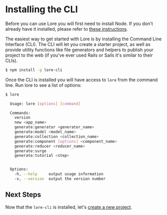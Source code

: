 # Installing the CLI

Before you can use Lore you will first need to install Node.  If you don't already have it installed, please refer to 
[these instructions](../installing-node/).

The easiest way to get started with Lore is by installing the Command Line Interface (CLI). The CLI will let you create 
a starter project, as well as provide utility functions like file generators and helpers to publish your project to 
the web (if you've ever used Rails or Sails it's similar to their CLIs).

```sh
$ npm install -g lore-cli
```

Once the CLI is installed you will have access to `lore` from the command line.
Run lore to see a list of options:

```sh
$ lore

  Usage: lore [options] [command]

  Commands:
    version
    new <app_name>
    generate:generator <generator_name>
    generate:model <model_name>
    generate:collection <collection_name>
    generate:component [options] <component_name>
    generate:reducer <reducer_name>
    generate:surge
    generate:tutorial <step>


  Options:
    -h, --help     output usage information
    -v, --version  output the version number
```

## Next Steps

Now that the `lore-cli` is installed, let's [create a new project](../step-0b/).
